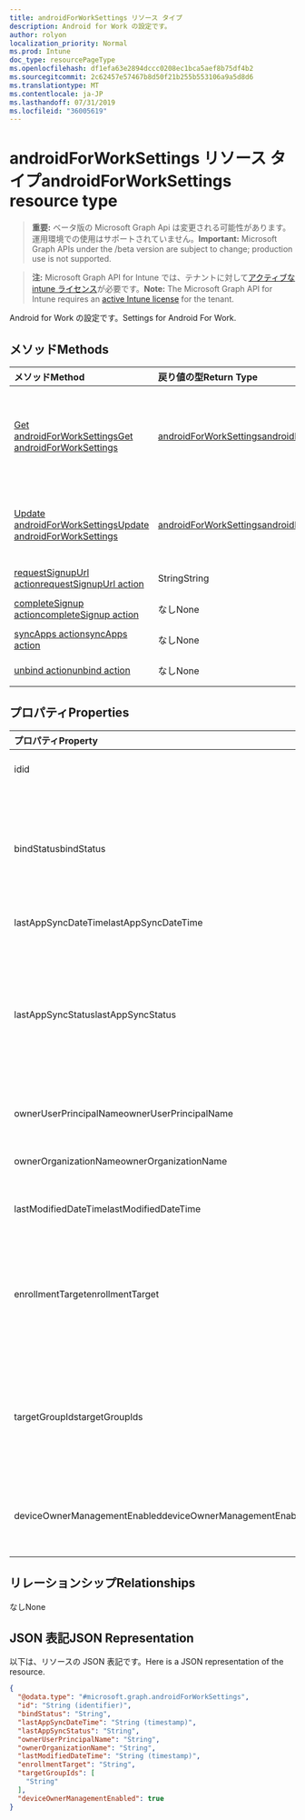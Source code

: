 ```yaml
---
title: androidForWorkSettings リソース タイプ
description: Android for Work の設定です。
author: rolyon
localization_priority: Normal
ms.prod: Intune
doc_type: resourcePageType
ms.openlocfilehash: df1efa63e2894dccc0208ec1bca5aef8b75df4b2
ms.sourcegitcommit: 2c62457e57467b8d50f21b255b553106a9a5d8d6
ms.translationtype: MT
ms.contentlocale: ja-JP
ms.lasthandoff: 07/31/2019
ms.locfileid: "36005619"
---
```

# <a name="androidforworksettings-resource-type"></a><span data-ttu-id="e21ef-103">androidForWorkSettings リソース タイプ</span><span class="sxs-lookup"><span data-stu-id="e21ef-103">androidForWorkSettings resource type</span></span>

> <span data-ttu-id="e21ef-104">**重要:** ベータ版の Microsoft Graph Api は変更される可能性があります。運用環境での使用はサポートされていません。</span><span class="sxs-lookup"><span data-stu-id="e21ef-104">**Important:** Microsoft Graph APIs under the /beta version are subject to change; production use is not supported.</span></span>

> <span data-ttu-id="e21ef-105">**注:** Microsoft Graph API for Intune では、テナントに対して[アクティブな intune ライセンス](https://go.microsoft.com/fwlink/?linkid=839381)が必要です。</span><span class="sxs-lookup"><span data-stu-id="e21ef-105">**Note:** The Microsoft Graph API for Intune requires an [active Intune license](https://go.microsoft.com/fwlink/?linkid=839381) for the tenant.</span></span>

<span data-ttu-id="e21ef-106">Android for Work の設定です。</span><span class="sxs-lookup"><span data-stu-id="e21ef-106">Settings for Android For Work.</span></span>

## <a name="methods"></a><span data-ttu-id="e21ef-107">メソッド</span><span class="sxs-lookup"><span data-stu-id="e21ef-107">Methods</span></span>
|<span data-ttu-id="e21ef-108">メソッド</span><span class="sxs-lookup"><span data-stu-id="e21ef-108">Method</span></span>|<span data-ttu-id="e21ef-109">戻り値の型</span><span class="sxs-lookup"><span data-stu-id="e21ef-109">Return Type</span></span>|<span data-ttu-id="e21ef-110">説明</span><span class="sxs-lookup"><span data-stu-id="e21ef-110">Description</span></span>|
|:---|:---|:---|
|[<span data-ttu-id="e21ef-111">Get androidForWorkSettings</span><span class="sxs-lookup"><span data-stu-id="e21ef-111">Get androidForWorkSettings</span></span>](../api/intune-androidforwork-androidforworksettings-get.md)|[<span data-ttu-id="e21ef-112">androidForWorkSettings</span><span class="sxs-lookup"><span data-stu-id="e21ef-112">androidForWorkSettings</span></span>](../resources/intune-androidforwork-androidforworksettings.md)|<span data-ttu-id="e21ef-113">[androidForWorkSettings](../resources/intune-androidforwork-androidforworksettings.md) オブジェクトのプロパティとリレーションシップを読み取ります。</span><span class="sxs-lookup"><span data-stu-id="e21ef-113">Read properties and relationships of the [androidForWorkSettings](../resources/intune-androidforwork-androidforworksettings.md) object.</span></span>|
|[<span data-ttu-id="e21ef-114">Update androidForWorkSettings</span><span class="sxs-lookup"><span data-stu-id="e21ef-114">Update androidForWorkSettings</span></span>](../api/intune-androidforwork-androidforworksettings-update.md)|[<span data-ttu-id="e21ef-115">androidForWorkSettings</span><span class="sxs-lookup"><span data-stu-id="e21ef-115">androidForWorkSettings</span></span>](../resources/intune-androidforwork-androidforworksettings.md)|<span data-ttu-id="e21ef-116">[androidForWorkSettings](../resources/intune-androidforwork-androidforworksettings.md) オブジェクトのプロパティを更新します。</span><span class="sxs-lookup"><span data-stu-id="e21ef-116">Update the properties of a [androidForWorkSettings](../resources/intune-androidforwork-androidforworksettings.md) object.</span></span>|
|[<span data-ttu-id="e21ef-117">requestSignupUrl action</span><span class="sxs-lookup"><span data-stu-id="e21ef-117">requestSignupUrl action</span></span>](../api/intune-androidforwork-androidforworksettings-requestsignupurl.md)|<span data-ttu-id="e21ef-118">String</span><span class="sxs-lookup"><span data-stu-id="e21ef-118">String</span></span>|<span data-ttu-id="e21ef-119">まだ文書化されていません</span><span class="sxs-lookup"><span data-stu-id="e21ef-119">Not yet documented</span></span>|
|[<span data-ttu-id="e21ef-120">completeSignup action</span><span class="sxs-lookup"><span data-stu-id="e21ef-120">completeSignup action</span></span>](../api/intune-androidforwork-androidforworksettings-completesignup.md)|<span data-ttu-id="e21ef-121">なし</span><span class="sxs-lookup"><span data-stu-id="e21ef-121">None</span></span>|<span data-ttu-id="e21ef-122">まだ文書化されていません</span><span class="sxs-lookup"><span data-stu-id="e21ef-122">Not yet documented</span></span>|
|[<span data-ttu-id="e21ef-123">syncApps action</span><span class="sxs-lookup"><span data-stu-id="e21ef-123">syncApps action</span></span>](../api/intune-androidforwork-androidforworksettings-syncapps.md)|<span data-ttu-id="e21ef-124">なし</span><span class="sxs-lookup"><span data-stu-id="e21ef-124">None</span></span>|<span data-ttu-id="e21ef-125">まだ文書化されていません</span><span class="sxs-lookup"><span data-stu-id="e21ef-125">Not yet documented</span></span>|
|[<span data-ttu-id="e21ef-126">unbind action</span><span class="sxs-lookup"><span data-stu-id="e21ef-126">unbind action</span></span>](../api/intune-androidforwork-androidforworksettings-unbind.md)|<span data-ttu-id="e21ef-127">なし</span><span class="sxs-lookup"><span data-stu-id="e21ef-127">None</span></span>|<span data-ttu-id="e21ef-128">まだ文書化されていません</span><span class="sxs-lookup"><span data-stu-id="e21ef-128">Not yet documented</span></span>|

## <a name="properties"></a><span data-ttu-id="e21ef-129">プロパティ</span><span class="sxs-lookup"><span data-stu-id="e21ef-129">Properties</span></span>
|<span data-ttu-id="e21ef-130">プロパティ</span><span class="sxs-lookup"><span data-stu-id="e21ef-130">Property</span></span>|<span data-ttu-id="e21ef-131">型</span><span class="sxs-lookup"><span data-stu-id="e21ef-131">Type</span></span>|<span data-ttu-id="e21ef-132">説明</span><span class="sxs-lookup"><span data-stu-id="e21ef-132">Description</span></span>|
|:---|:---|:---|
|<span data-ttu-id="e21ef-133">id</span><span class="sxs-lookup"><span data-stu-id="e21ef-133">id</span></span>|<span data-ttu-id="e21ef-134">String</span><span class="sxs-lookup"><span data-stu-id="e21ef-134">String</span></span>|<span data-ttu-id="e21ef-135">Android for Work の設定の識別子</span><span class="sxs-lookup"><span data-stu-id="e21ef-135">The Android for Work settings identifier</span></span>|
|<span data-ttu-id="e21ef-136">bindStatus</span><span class="sxs-lookup"><span data-stu-id="e21ef-136">bindStatus</span></span>|[<span data-ttu-id="e21ef-137">Androidforwork Bindstatus</span><span class="sxs-lookup"><span data-stu-id="e21ef-137">androidForWorkBindStatus</span></span>](../resources/intune-androidforwork-androidforworkbindstatus.md)|<span data-ttu-id="e21ef-138">Google EMM API を使用して、テナントの状態をバインドします。</span><span class="sxs-lookup"><span data-stu-id="e21ef-138">Bind status of the tenant with the Google EMM API.</span></span> <span data-ttu-id="e21ef-139">使用可能な値は、`notBound`、`bound`、`boundAndValidated`、`unbinding` です。</span><span class="sxs-lookup"><span data-stu-id="e21ef-139">Possible values are: `notBound`, `bound`, `boundAndValidated`, `unbinding`.</span></span>|
|<span data-ttu-id="e21ef-140">lastAppSyncDateTime</span><span class="sxs-lookup"><span data-stu-id="e21ef-140">lastAppSyncDateTime</span></span>|<span data-ttu-id="e21ef-141">DateTimeOffset</span><span class="sxs-lookup"><span data-stu-id="e21ef-141">DateTimeOffset</span></span>|<span data-ttu-id="e21ef-142">アプリ同期の最終完了時刻</span><span class="sxs-lookup"><span data-stu-id="e21ef-142">Last completion time for app sync</span></span>|
|<span data-ttu-id="e21ef-143">lastAppSyncStatus</span><span class="sxs-lookup"><span data-stu-id="e21ef-143">lastAppSyncStatus</span></span>|[<span data-ttu-id="e21ef-144">Androidforwork Syncstatus</span><span class="sxs-lookup"><span data-stu-id="e21ef-144">androidForWorkSyncStatus</span></span>](../resources/intune-androidforwork-androidforworksyncstatus.md)|<span data-ttu-id="e21ef-145">最後のアプリケーションの同期結果。</span><span class="sxs-lookup"><span data-stu-id="e21ef-145">Last application sync result.</span></span> <span data-ttu-id="e21ef-146">使用可能な値: `success`、`credentialsNotValid`、`androidForWorkApiError`、`managementServiceError`、`unknownError`、`none`。</span><span class="sxs-lookup"><span data-stu-id="e21ef-146">Possible values are: `success`, `credentialsNotValid`, `androidForWorkApiError`, `managementServiceError`, `unknownError`, `none`.</span></span>|
|<span data-ttu-id="e21ef-147">ownerUserPrincipalName</span><span class="sxs-lookup"><span data-stu-id="e21ef-147">ownerUserPrincipalName</span></span>|<span data-ttu-id="e21ef-148">String</span><span class="sxs-lookup"><span data-stu-id="e21ef-148">String</span></span>|<span data-ttu-id="e21ef-149">エンタープライズを作成した所有者の UPN</span><span class="sxs-lookup"><span data-stu-id="e21ef-149">Owner UPN that created the enterprise</span></span>|
|<span data-ttu-id="e21ef-150">ownerOrganizationName</span><span class="sxs-lookup"><span data-stu-id="e21ef-150">ownerOrganizationName</span></span>|<span data-ttu-id="e21ef-151">String</span><span class="sxs-lookup"><span data-stu-id="e21ef-151">String</span></span>|<span data-ttu-id="e21ef-152">Android for Work のオンボーディング時に使用される組織名</span><span class="sxs-lookup"><span data-stu-id="e21ef-152">Organization name used when onboarding Android for Work</span></span>|
|<span data-ttu-id="e21ef-153">lastModifiedDateTime</span><span class="sxs-lookup"><span data-stu-id="e21ef-153">lastModifiedDateTime</span></span>|<span data-ttu-id="e21ef-154">DateTimeOffset</span><span class="sxs-lookup"><span data-stu-id="e21ef-154">DateTimeOffset</span></span>|<span data-ttu-id="e21ef-155">Android for Work の設定の最終変更時刻</span><span class="sxs-lookup"><span data-stu-id="e21ef-155">Last modification time for Android for Work settings</span></span>|
|<span data-ttu-id="e21ef-156">enrollmentTarget</span><span class="sxs-lookup"><span data-stu-id="e21ef-156">enrollmentTarget</span></span>|[<span data-ttu-id="e21ef-157">androidForWorkEnrollmentTarget</span><span class="sxs-lookup"><span data-stu-id="e21ef-157">androidForWorkEnrollmentTarget</span></span>](../resources/intune-androidforwork-androidforworkenrollmenttarget.md)|<span data-ttu-id="e21ef-158">Android for Work デバイス管理にデバイスを登録できるユーザーを示します。</span><span class="sxs-lookup"><span data-stu-id="e21ef-158">Indicates which users can enroll devices in Android for Work device management.</span></span> <span data-ttu-id="e21ef-159">使用可能な値は、`none`、`all`、`targeted`、`targetedAsEnrollmentRestrictions` です。</span><span class="sxs-lookup"><span data-stu-id="e21ef-159">Possible values are: `none`, `all`, `targeted`, `targetedAsEnrollmentRestrictions`.</span></span>|
|<span data-ttu-id="e21ef-160">targetGroupIds</span><span class="sxs-lookup"><span data-stu-id="e21ef-160">targetGroupIds</span></span>|<span data-ttu-id="e21ef-161">String コレクション</span><span class="sxs-lookup"><span data-stu-id="e21ef-161">String collection</span></span>|<span data-ttu-id="e21ef-162">enrollmentTarget が「Targeted」に設定されている場合、どの AAD グループが Android for Work デバイス管理にデバイスを登録できるかを指定します。</span><span class="sxs-lookup"><span data-stu-id="e21ef-162">Specifies which AAD groups can enroll devices in Android for Work device management if enrollmentTarget is set to 'Targeted'</span></span>|
|<span data-ttu-id="e21ef-163">deviceOwnerManagementEnabled</span><span class="sxs-lookup"><span data-stu-id="e21ef-163">deviceOwnerManagementEnabled</span></span>|<span data-ttu-id="e21ef-164">Boolean</span><span class="sxs-lookup"><span data-stu-id="e21ef-164">Boolean</span></span>|<span data-ttu-id="e21ef-165">CloudDPC を使用した Android デバイス所有者の管理に、このアカウントが flighting になるかどうかを示します。</span><span class="sxs-lookup"><span data-stu-id="e21ef-165">Indicates if this account is flighting for Android Device Owner Management with CloudDPC.</span></span>|

## <a name="relationships"></a><span data-ttu-id="e21ef-166">リレーションシップ</span><span class="sxs-lookup"><span data-stu-id="e21ef-166">Relationships</span></span>
<span data-ttu-id="e21ef-167">なし</span><span class="sxs-lookup"><span data-stu-id="e21ef-167">None</span></span>

## <a name="json-representation"></a><span data-ttu-id="e21ef-168">JSON 表記</span><span class="sxs-lookup"><span data-stu-id="e21ef-168">JSON Representation</span></span>
<span data-ttu-id="e21ef-169">以下は、リソースの JSON 表記です。</span><span class="sxs-lookup"><span data-stu-id="e21ef-169">Here is a JSON representation of the resource.</span></span>
<!-- {
  "blockType": "resource",
  "keyProperty": "id",
  "@odata.type": "microsoft.graph.androidForWorkSettings"
}
-->
``` json
{
  "@odata.type": "#microsoft.graph.androidForWorkSettings",
  "id": "String (identifier)",
  "bindStatus": "String",
  "lastAppSyncDateTime": "String (timestamp)",
  "lastAppSyncStatus": "String",
  "ownerUserPrincipalName": "String",
  "ownerOrganizationName": "String",
  "lastModifiedDateTime": "String (timestamp)",
  "enrollmentTarget": "String",
  "targetGroupIds": [
    "String"
  ],
  "deviceOwnerManagementEnabled": true
}
```





